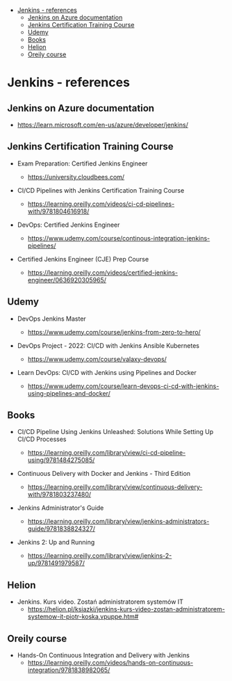 <!-- TOC -->

- [Jenkins - references](#jenkins---references)
  - [Jenkins on Azure documentation](#jenkins-on-azure-documentation)
  - [Jenkins Certification Training Course](#jenkins-certification-training-course)
  - [Udemy](#udemy)
  - [Books](#books)
  - [Helion](#helion)
  - [Oreily course](#oreily-course)

<!-- /TOC -->

# Jenkins - references

## Jenkins on Azure documentation

- https://learn.microsoft.com/en-us/azure/developer/jenkins/

## Jenkins Certification Training Course

- Exam Preparation: Certified Jenkins Engineer

  - https://university.cloudbees.com/

- CI/CD Pipelines with Jenkins Certification Training Course

  - https://learning.oreilly.com/videos/ci-cd-pipelines-with/9781804616918/

- DevOps: Certified Jenkins Engineer

  - https://www.udemy.com/course/continous-integration-jenkins-pipelines/

- Certified Jenkins Engineer (CJE) Prep Course
  - https://learning.oreilly.com/videos/certified-jenkins-engineer/0636920305965/

## Udemy

- DevOps Jenkins Master

  - https://www.udemy.com/course/jenkins-from-zero-to-hero/

- DevOps Project - 2022: CI/CD with Jenkins Ansible Kubernetes

  - https://www.udemy.com/course/valaxy-devops/

- Learn DevOps: CI/CD with Jenkins using Pipelines and Docker
  - https://www.udemy.com/course/learn-devops-ci-cd-with-jenkins-using-pipelines-and-docker/

## Books

- CI/CD Pipeline Using Jenkins Unleashed: Solutions While Setting Up CI/CD Processes

  - https://learning.oreilly.com/library/view/ci-cd-pipeline-using/9781484275085/

- Continuous Delivery with Docker and Jenkins - Third Edition

  - https://learning.oreilly.com/library/view/continuous-delivery-with/9781803237480/

- Jenkins Administrator's Guide

  - https://learning.oreilly.com/library/view/jenkins-administrators-guide/9781838824327/

- Jenkins 2: Up and Running
  - https://learning.oreilly.com/library/view/jenkins-2-up/9781491979587/

## Helion

- Jenkins. Kurs video. Zostań administratorem systemów IT
  - https://helion.pl/ksiazki/jenkins-kurs-video-zostan-administratorem-systemow-it-piotr-koska,vpuppe.htm#

## Oreily course

- Hands-On Continuous Integration and Delivery with Jenkins
  - https://learning.oreilly.com/videos/hands-on-continuous-integration/9781838982065/
